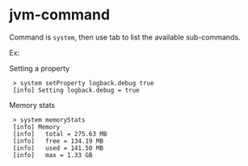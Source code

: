 jvm-command
===========

Command is `system`, then use tab to list the available sub-commands.


Ex:

Setting a property

     > system setProperty logback.debug true
     [info] Setting logback.debug = true


Memory stats

     > system memoryStats
     [info] Memory
     [info]   total = 275.63 MB
     [info]   free = 134.19 MB
     [info]   used = 141.50 MB
     [info]   max = 1.33 GB
